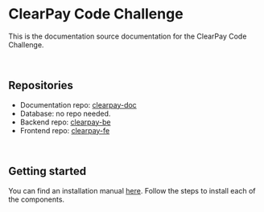 # ClearPay Code Challenge

This is the documentation source documentation for the ClearPay Code Challenge.

<br/>

## Repositories

- Documentation repo: [clearpay-doc](https://github.com/esanchep/clearpay-doc)
- Database: no repo needed.
- Backend repo: [clearpay-be](https://github.com/esanchep/clearpay-be)
- Frontend repo: [clearpay-fe](https://github.com/esanchep/clearpay-fe)

<br/>

## Getting started

You can find an installation manual [here](/INSTALLATION_MANUAL.md). Follow the steps to install each of the components.
